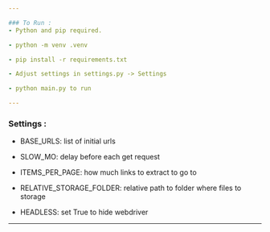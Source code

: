 ```yaml
---

### To Run :
- Python and pip required.

- python -m venv .venv

- pip install -r requirements.txt

- Adjust settings in settings.py -> Settings

- python main.py to run

---
```


### Settings :
- BASE_URLS: list of initial urls

- SLOW_MO: delay before each get request

- ITEMS_PER_PAGE: how much links to extract to go to

- RELATIVE_STORAGE_FOLDER: relative path to folder where files to storage

- HEADLESS: set True to hide webdriver
---
